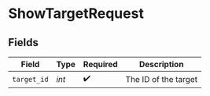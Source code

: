 # ShowTargetRequest


## Fields

| Field                | Type                 | Required             | Description          |
| -------------------- | -------------------- | -------------------- | -------------------- |
| `target_id`          | *int*                | :heavy_check_mark:   | The ID of the target |